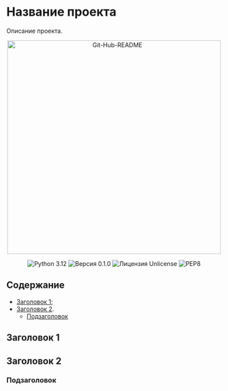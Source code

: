 # Название проекта

Описание проекта.

<p align="center">
  <img alt="Git-Hub-README" border="0" src="https://i.ibb.co/G7s9Gvn/Git-Hub-README.png" width="500">
</p>

<p align="center">
  <img alt="Python 3.12" src="https://img.shields.io/badge/Python-3.12-yellow?style=flat">
  <img alt="Версия 0.1.0" src="https://img.shields.io/badge/%D0%92%D0%B5%D1%80%D1%81%D0%B8%D1%8F-0.1.0-purple?style=flat">
  <img alt="Лицензия Unlicense" src="https://img.shields.io/badge/%D0%9B%D0%B8%D1%86%D0%B5%D0%BD%D0%B7%D0%B8%D1%8F-MIT-aqua?style=flat">
  <img alt="PEP8" src="https://img.shields.io/badge/PEP8-green?style=flat">
</p>

## Содержание

- [Заголовок 1](#заголовок-1);
- [Заголовок 2](#заголовок-2).
  - [Подзаголовок](#подзаголовок)

## Заголовок 1

## Заголовок 2

### Подзаголовок
